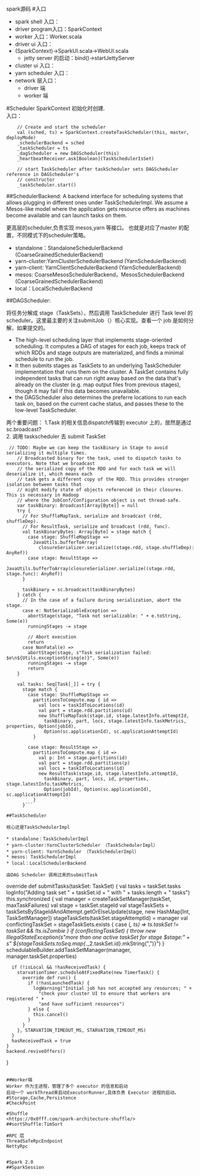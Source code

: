 spark源码
#入口 
* spark shell 入口： 
* driver program入口：SparkContext
* worker 入口：Worker.scala
* driver ui 入口：
* (SparkContext)->SparkUI.scala->WebUI.scala
	- jetty server 的启动：bind()->startJettyServer
* cluster ui 入口：
* yarn scheduler 入口：
* network 层入口：
	* driver 端
	* worker 端

#Scheduler
SparkContext 初始化时创建.  
入口：  
 
```
    // Create and start the scheduler
    val (sched, ts) = SparkContext.createTaskScheduler(this, master, deployMode)
    _schedulerBackend = sched
    _taskScheduler = ts
    _dagScheduler = new DAGScheduler(this)
    _heartbeatReceiver.ask[Boolean](TaskSchedulerIsSet)

    // start TaskScheduler after taskScheduler sets DAGScheduler reference in DAGScheduler's
    // constructor
    _taskScheduler.start()
```

##SchedulerBackend:
A backend interface for scheduling systems that allows plugging in different ones under TaskSchedulerImpl. We assume a Mesos-like model where the application gets resource offers as machines become available and can launch tasks on them.   

更高层的scheduler,负责实现 mesos,yarn 等接口。 也就是对应了master 的配置，不同模式下的scheduler策略。  

* standalone：StandaloneSchedulerBackend (CoarseGrainedSchedulerBackend)
* yarn-cluster:YarnClusterSchedulerBackend (YarnSchedulerBackend)
* yarn-client: YarnClientSchedulerBackend (YarnSchedulerBackend)
* mesos: CoarseMesosSchedulerBackend，MesosSchedulerBackend (CoarseGrainedSchedulerBackend)
* local：LocalSchedulerBackend


##DAGScheduler: 
 
将任务分解成 stage（TaskSets），然后调用 TaskScheduler 进行 Task level 的 scheduler。这里最主要的关注submitJob（）核心实现。查看一个 job 是如何分解，如果提交的。

* The high-level scheduling layer that implements stage-oriented scheduling. It computes a DAG of stages for each job, keeps track of which RDDs and stage outputs are materialized, and finds a minimal schedule to run the job.
*  It then submits stages as TaskSets to an underlying TaskScheduler implementation that runs them on the cluster. A TaskSet contains fully independent tasks that can run right away based on the data that's already on the cluster (e.g. map output files from previous stages), though it may fail if this data becomes unavailable.
*  the DAGScheduler also determines the preferre locations to run each task on, based on the current cache status, and passes these to the low-level TaskScheduler.

两个重要问题：
1.Task 的相关信息dispatch传输到 executor 上的，居然是通过 sc.broadcast?   
2. 调用 taskscheduler 去 submit TaskSet
```
 // TODO: Maybe we can keep the taskBinary in Stage to avoid serializing it multiple times.
    // Broadcasted binary for the task, used to dispatch tasks to executors. Note that we broadcast
    // the serialized copy of the RDD and for each task we will deserialize it, which means each
    // task gets a different copy of the RDD. This provides stronger isolation between tasks that
    // might modify state of objects referenced in their closures. This is necessary in Hadoop
    // where the JobConf/Configuration object is not thread-safe.
    var taskBinary: Broadcast[Array[Byte]] = null
    try {
      // For ShuffleMapTask, serialize and broadcast (rdd, shuffleDep).
      // For ResultTask, serialize and broadcast (rdd, func).
      val taskBinaryBytes: Array[Byte] = stage match {
        case stage: ShuffleMapStage =>
          JavaUtils.bufferToArray(
            closureSerializer.serialize((stage.rdd, stage.shuffleDep): AnyRef))
        case stage: ResultStage =>
          JavaUtils.bufferToArray(closureSerializer.serialize((stage.rdd, stage.func): AnyRef))
      }

      taskBinary = sc.broadcast(taskBinaryBytes)
    } catch {
      // In the case of a failure during serialization, abort the stage.
      case e: NotSerializableException =>
        abortStage(stage, "Task not serializable: " + e.toString, Some(e))
        runningStages -= stage

        // Abort execution
        return
      case NonFatal(e) =>
        abortStage(stage, s"Task serialization failed: $e\n${Utils.exceptionString(e)}", Some(e))
        runningStages -= stage
        return
    }

    val tasks: Seq[Task[_]] = try {
      stage match {
        case stage: ShuffleMapStage =>
          partitionsToCompute.map { id =>
            val locs = taskIdToLocations(id)
            val part = stage.rdd.partitions(id)
            new ShuffleMapTask(stage.id, stage.latestInfo.attemptId,
              taskBinary, part, locs, stage.latestInfo.taskMetrics, properties, Option(jobId),
              Option(sc.applicationId), sc.applicationAttemptId)
          }

        case stage: ResultStage =>
          partitionsToCompute.map { id =>
            val p: Int = stage.partitions(id)
            val part = stage.rdd.partitions(p)
            val locs = taskIdToLocations(id)
            new ResultTask(stage.id, stage.latestInfo.attemptId,
              taskBinary, part, locs, id, properties, stage.latestInfo.taskMetrics,
              Option(jobId), Option(sc.applicationId), sc.applicationAttemptId)
          }
      }```

##TaskScheduler
 
核心还是TaskSchedulerImpl
  
* standalone：TaskSchedulerImpl
* yarn-cluster:YarnClusterScheduler （TaskSchedulerImpl）
* yarn-client: YarnScheduler （TaskSchedulerImpl）
* mesos: TaskSchedulerImpl
* local：LocalSchedulerBackend

由DAG Scheduler 调用过来的submitTask  

```
  override def submitTasks(taskSet: TaskSet) {
    val tasks = taskSet.tasks
    logInfo("Adding task set " + taskSet.id + " with " + tasks.length + " tasks")
    this.synchronized {
      val manager = createTaskSetManager(taskSet, maxTaskFailures)
      val stage = taskSet.stageId
      val stageTaskSets =
        taskSetsByStageIdAndAttempt.getOrElseUpdate(stage, new HashMap[Int, TaskSetManager])
      stageTaskSets(taskSet.stageAttemptId) = manager
      val conflictingTaskSet = stageTaskSets.exists { case (_, ts) =>
        ts.taskSet != taskSet && !ts.isZombie
      }
      if (conflictingTaskSet) {
        throw new IllegalStateException(s"more than one active taskSet for stage $stage:" +
          s" ${stageTaskSets.toSeq.map{_._2.taskSet.id}.mkString(",")}")
      }
      schedulableBuilder.addTaskSetManager(manager, manager.taskSet.properties)

      if (!isLocal && !hasReceivedTask) {
        starvationTimer.scheduleAtFixedRate(new TimerTask() {
          override def run() {
            if (!hasLaunchedTask) {
              logWarning("Initial job has not accepted any resources; " +
                "check your cluster UI to ensure that workers are registered " +
                "and have sufficient resources")
            } else {
              this.cancel()
            }
          }
        }, STARVATION_TIMEOUT_MS, STARVATION_TIMEOUT_MS)
      }
      hasReceivedTask = true
    }
    backend.reviveOffers()
  }    

```

##Worker端
Worker 作为主进程，管理了多个 executor 的信息和启动
启动一个 workThread来启动ExecutorRunner,具体负责 Executor 进程的启动。
#Storage,Cache,Persistence
#CheckPoint

#Shuffle
<https://0x0fff.com/spark-architecture-shuffle/>
##sortShuffle:TimSort

#RPC 层
ThreadSafeRpcEndpoint
NettyRpc	

#Spark 2.0
##SparkSession